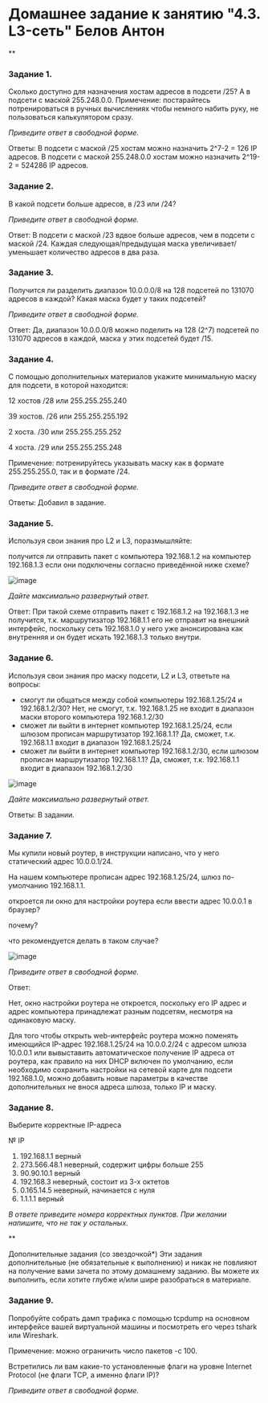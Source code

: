 # Домашнее задание к занятию "4.3. L3-сеть" Белов Антон
**

### Задание 1.
Сколько доступно для назначения хостам адресов в подсети /25?
А в подсети с маской 255.248.0.0.
Примечение: постарайтесь потренироваться в ручных вычислениях чтобы немного набить руку, не пользоваться калькулятором сразу.

*Приведите ответ в свободной форме.*

Ответы: В подсети с маской /25 хостам можно назначить 2^7-2 = 126 IP адресов.
В подсети с маской 255.248.0.0 хостам можно назначить 2^19-2 = 524286 IP адресов.

### Задание 2.
В какой подсети больше адресов, в /23 или /24?

*Приведите ответ в свободной форме.*

Ответ: В подсети с маской /23 вдвое больше адресов, чем в подсети с маской /24. Каждая следующая/предыдущая маска увеличивает/уменьшает количество адресов в два раза.

### Задание 3.
Получится ли разделить диапазон 10.0.0.0/8 на 128 подсетей по 131070 адресов в каждой?
Какая маска будет у таких подсетей?

*Приведите ответ в свободной форме.*

Ответ: Да, диапазон 10.0.0.0/8 можно поделить на 128 (2^7) подсетей по 131070 адресов в каждой, маска у этих подсетей будет /15.

### Задание 4.
С помощью дополнительных материалов укажите минимальную маску для подсети, в которой находится:

12 хостов /28 или 255.255.255.240

39 хостов. /26 или 255.255.255.192

2 хоста. /30 или 255.255.255.252

4 хоста. /29 или 255.255.255.248

Примечение: потренируйтесь указывать маску как в формате 255.255.255.0, так и в формате /24.

*Приведите ответ в свободной форме.*

Ответы: Добавил в задание.

### Задание 5.
Используя свои знания про L2 и L3, поразмышляйте:

получится ли отправить пакет с компьютера 192.168.1.2 на компьютер 192.168.1.3 если они подключены согласно приведённой ниже схеме?

![image](https://user-images.githubusercontent.com/107868869/188731352-d2cfb8ea-0fc5-46b5-adc7-0290ab737e7f.png)

*Дайте максимально развернутый ответ.*

Ответ: При такой схеме отправить пакет с 192.168.1.2 на 192.168.1.3 не получится, т.к. маршрутизатор 192.168.1.1 его не отправит на внешний интерфейс, поскольку сеть 192.168.1.0 у него уже анонсирована как внутренняя и он будет искать 192.168.1.3 только внутри.

### Задание 6.
Используя свои знания про маску подсети, L2 и L3, ответьте на вопросы:

- смогут ли общаться между собой компьютеры 192.168.1.25/24 и 192.168.1.2/30? Нет, не смогут, т.к. 192.168.1.25 не входит в диапазон маски второго компьютера 192.168.1.2/30
- сможет ли выйти в интернет компьютер 192.168.1.25/24, если шлюзом прописан маршрутизатор 192.168.1.1? Да, сможет, т.к. 192.168.1.1 входит в диапазон 192.168.1.25/24
- сможет ли выйти в интернет компьютер 192.168.1.2/30, если шлюзом прописан маршрутизатор 192.168.1.1? Да, сможет, т.к. 192.168.1.1 входит в диапазон 192.168.1.2/30

![image](https://user-images.githubusercontent.com/107868869/188732570-60a2d1aa-4c4b-480d-8e9e-8b8c78002ceb.png)

*Дайте максимально развернутый ответ.*

Ответы: В задании.

### Задание 7.
Мы купили новый роутер, в инструкции написано, что у него статический адрес 10.0.0.1/24.

На нашем компьютере прописан адрес 192.168.1.25/24, шлюз по-умолчанию 192.168.1.1.

откроется ли окно для настройки роутера если ввести адрес 10.0.0.1 в браузер?

почему?

что рекомендуется делать в таком случае?

![image](https://user-images.githubusercontent.com/107868869/188732181-33c2a0f4-f0ea-4438-aa69-04c8d3f8e022.png)

*Приведите ответ в свободной форме.*

Ответ:

Нет, окно настройки роутера не откроется, поскольку его IP адрес и адрес компьютера принадлежат разным подсетям, несмотря на одинаковую маску. 

Для того чтобы открыть web-интерфейс роутера можно поменять имеющийся IP-адрес 192.168.1.25/24 на 10.0.0.2/24 с адресом шлюза 10.0.0.1 или вывыставить автоматическое получение IP адреса от роутера, как правило на них DHCP включен по умолчанию, если необходимо сохранить настройки на сетевой карте для подсети 192.168.1.0, можно добавить новые параметры в качестве дополнительных не внося адреса шлюза, только IP и маску.

### Задание 8.
Выберите корректные IP-адреса

№	IP
1.	192.168.1.1 верный
2.	273.566.48.1 неверный, содержит цифры больше 255
3.	90.90.10.1 верный
4.	192.168.3 неверный, состоит из 3-х октетов
5.	0.165.14.5 неверный, начинается с нуля
6.	1.1.1.1 верный

*В ответе приведите номера корректных пунктов. При желании напишите, что не так у остальных.*

**

Дополнительные задания (со звездочкой*)
Эти задания дополнительные (не обязательные к выполнению) и никак не повлияют на получение вами зачета по этому домашнему заданию. Вы можете их выполнить, если хотите глубже и/или шире разобраться в материале.

### Задание 9.
Попробуйте собрать дамп трафика с помощью tcpdump на основном интерфейсе вашей виртуальной машины и посмотреть его через tshark или Wireshark.

Примечение: можно ограничить число пакетов -c 100.

Встретились ли вам какие-то установленные флаги на уровне Internet Protocol (не флаги TCP, а именно флаги IP)?

*Приведите ответ в свободной форме.*
